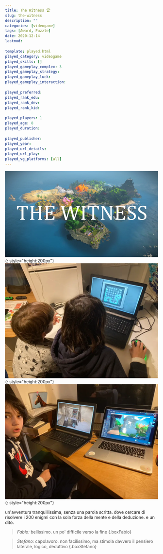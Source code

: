 ```yaml
---
title: The Witness 🏆
slug: the-witness
description: ""
categories: [videogame]
tags: [Award, Puzzle]
date: 2020-12-14
lastmod: 

template: played.html
played_category: videogame
played_skills: []
played_gameplay_complex: 3
played_gameplay_strategy: 
played_gameplay_luck: 
played_gameplay_interaction: 

played_preferred: 
played_rank_edu: 
played_rank_dev: 
played_rank_kid: 

played_players: 1
played_age: 8
played_duration: 

played_publisher: 
played_year: 
played_url_details: 
played_url_play: 
played_vg_platforms: [all]
---
```


![](img/the_witness.webp){: style="height:200px"}
![](img/the_witness_1.webp){: style="height:200px"}
![](img/the_witness_2.webp){: style="height:200px"}

un'avventura tranquillissima, senza una parola scritta.
dove cercare di risolvere i 200 enigmi con la sola forza della mente e della deduzione. e un dito.

> *Fabio:* bellissimo. un po' difficile verso la fine
{.boxFabio}

> *Stefano:* capolavoro. non facilissimo, ma stimola davvero il pensiero laterale, logico, deduttivo
{.boxStefano}


